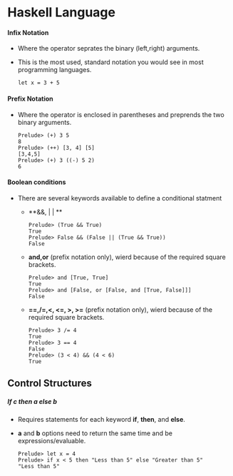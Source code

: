 # Haskell Language

#### Infix Notation
 
- Where the operator seprates the binary (left,right) arguments.
- This is the most used, standard notation you would see in most programming languages.

    ```
    let x = 3 + 5
    ````


#### Prefix Notation

- Where the operator is enclosed in parentheses and preprends the two binary arguments.

    ```
    Prelude> (+) 3 5
    8
    Prelude> (++) [3, 4] [5]
    [3,4,5]
    Prelude> (+) 3 ((-) 5 2)
    6
    ```

#### Boolean conditions
- There are several keywords available to define a conditional statment

  - **&&, | | **
    
    ```
    Prelude> (True && True)
    True
    Prelude> False && (False || (True && True))
    False
    ```
  - **and,or** (prefix notation only), wierd because of the required square brackets.
   
    ```
    Prelude> and [True, True]
    True
    Prelude> and [False, or [False, and [True, False]]]
    False
    ```
  - **==,/=,<, <=, >, >=** (prefix notation only), wierd because of the required square brackets.
   
    ```
    Prelude> 3 /= 4
	True
    Prelude> 3 == 4
	False
	Prelude> (3 < 4) && (4 < 6)
	True
    ``` 
## Control Structures

##### If c then a else b
- Requires statements for each keyword **if**, **then**, and **else**.
- **a** and **b** options need to return the same time and be expressions/evaluable. 

    ```
    Prelude> let x = 4
    Prelude> if x < 5 then "Less than 5" else "Greater than 5"
    "Less than 5"
    ```